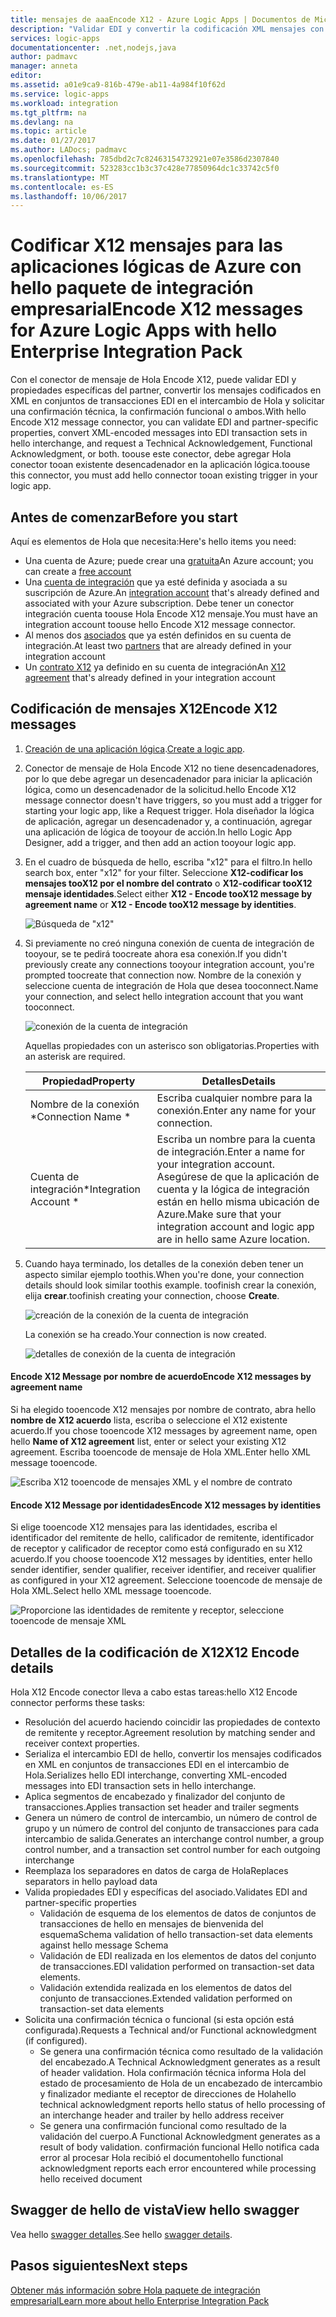 ```yaml
---
title: mensajes de aaaEncode X12 - Azure Logic Apps | Documentos de Microsoft
description: "Validar EDI y convertir la codificación XML mensajes con X12 mensaje codificador Hola paquete de integración empresarial para las aplicaciones lógicas de Azure"
services: logic-apps
documentationcenter: .net,nodejs,java
author: padmavc
manager: anneta
editor: 
ms.assetid: a01e9ca9-816b-479e-ab11-4a984f10f62d
ms.service: logic-apps
ms.workload: integration
ms.tgt_pltfrm: na
ms.devlang: na
ms.topic: article
ms.date: 01/27/2017
ms.author: LADocs; padmavc
ms.openlocfilehash: 785dbd2c7c82463154732921e07e3586d2307840
ms.sourcegitcommit: 523283cc1b3c37c428e77850964dc1c33742c5f0
ms.translationtype: MT
ms.contentlocale: es-ES
ms.lasthandoff: 10/06/2017
---
```

# <a name="encode-x12-messages-for-azure-logic-apps-with-hello-enterprise-integration-pack"></a><span data-ttu-id="d5062-103">Codificar X12 mensajes para las aplicaciones lógicas de Azure con hello paquete de integración empresarial</span><span class="sxs-lookup"><span data-stu-id="d5062-103">Encode X12 messages for Azure Logic Apps with hello Enterprise Integration Pack</span></span>

<span data-ttu-id="d5062-104">Con el conector de mensaje de Hola Encode X12, puede validar EDI y propiedades específicas del partner, convertir los mensajes codificados en XML en conjuntos de transacciones EDI en el intercambio de Hola y solicitar una confirmación técnica, la confirmación funcional o ambos.</span><span class="sxs-lookup"><span data-stu-id="d5062-104">With hello Encode X12 message connector, you can validate EDI and partner-specific properties, convert XML-encoded messages into EDI transaction sets in hello interchange, and request a Technical Acknowledgement, Functional Acknowledgment, or both.</span></span>
<span data-ttu-id="d5062-105">toouse este conector, debe agregar Hola conector tooan existente desencadenador en la aplicación lógica.</span><span class="sxs-lookup"><span data-stu-id="d5062-105">toouse this connector, you must add hello connector tooan existing trigger in your logic app.</span></span>

## <a name="before-you-start"></a><span data-ttu-id="d5062-106">Antes de comenzar</span><span class="sxs-lookup"><span data-stu-id="d5062-106">Before you start</span></span>

<span data-ttu-id="d5062-107">Aquí es elementos de Hola que necesita:</span><span class="sxs-lookup"><span data-stu-id="d5062-107">Here's hello items you need:</span></span>

* <span data-ttu-id="d5062-108">Una cuenta de Azure; puede crear una [gratuita](https://azure.microsoft.com/free)</span><span class="sxs-lookup"><span data-stu-id="d5062-108">An Azure account; you can create a [free account](https://azure.microsoft.com/free)</span></span>
* <span data-ttu-id="d5062-109">Una [cuenta de integración](logic-apps-enterprise-integration-create-integration-account.md) que ya esté definida y asociada a su suscripción de Azure.</span><span class="sxs-lookup"><span data-stu-id="d5062-109">An [integration account](logic-apps-enterprise-integration-create-integration-account.md) that's already defined and associated with your Azure subscription.</span></span> <span data-ttu-id="d5062-110">Debe tener un conector integración cuenta toouse Hola Encode X12 mensaje.</span><span class="sxs-lookup"><span data-stu-id="d5062-110">You must have an integration account toouse hello Encode X12 message connector.</span></span>
* <span data-ttu-id="d5062-111">Al menos dos [asociados](logic-apps-enterprise-integration-partners.md) que ya estén definidos en su cuenta de integración.</span><span class="sxs-lookup"><span data-stu-id="d5062-111">At least two [partners](logic-apps-enterprise-integration-partners.md) that are already defined in your integration account</span></span>
* <span data-ttu-id="d5062-112">Un [contrato X12](logic-apps-enterprise-integration-x12.md) ya definido en su cuenta de integración</span><span class="sxs-lookup"><span data-stu-id="d5062-112">An [X12 agreement](logic-apps-enterprise-integration-x12.md) that's already defined in your integration account</span></span>

## <a name="encode-x12-messages"></a><span data-ttu-id="d5062-113">Codificación de mensajes X12</span><span class="sxs-lookup"><span data-stu-id="d5062-113">Encode X12 messages</span></span>

1. <span data-ttu-id="d5062-114">[Creación de una aplicación lógica](logic-apps-create-a-logic-app.md).</span><span class="sxs-lookup"><span data-stu-id="d5062-114">[Create a logic app](logic-apps-create-a-logic-app.md).</span></span>

2. <span data-ttu-id="d5062-115">Conector de mensaje de Hola Encode X12 no tiene desencadenadores, por lo que debe agregar un desencadenador para iniciar la aplicación lógica, como un desencadenador de la solicitud.</span><span class="sxs-lookup"><span data-stu-id="d5062-115">hello Encode X12 message connector doesn't have triggers, so you must add a trigger for starting your logic app, like a Request trigger.</span></span> <span data-ttu-id="d5062-116">Hola diseñador la lógica de aplicación, agregar un desencadenador y, a continuación, agregar una aplicación de lógica de tooyour de acción.</span><span class="sxs-lookup"><span data-stu-id="d5062-116">In hello Logic App Designer, add a trigger, and then add an action tooyour logic app.</span></span>

3.  <span data-ttu-id="d5062-117">En el cuadro de búsqueda de hello, escriba "x12" para el filtro.</span><span class="sxs-lookup"><span data-stu-id="d5062-117">In hello search box, enter "x12" for your filter.</span></span> <span data-ttu-id="d5062-118">Seleccione **X12-codificar los mensajes tooX12 por el nombre del contrato** o **X12-codificar tooX12 mensaje identidades**.</span><span class="sxs-lookup"><span data-stu-id="d5062-118">Select either **X12 - Encode tooX12 message by agreement name** or **X12 - Encode tooX12 message by identities**.</span></span>
   
    ![Búsqueda de "x12"](./media/logic-apps-enterprise-integration-x12-encode/x12decodeimage1.png) 

3. <span data-ttu-id="d5062-120">Si previamente no creó ninguna conexión de cuenta de integración de tooyour, se te pedirá toocreate ahora esa conexión.</span><span class="sxs-lookup"><span data-stu-id="d5062-120">If you didn't previously create any connections tooyour integration account, you're prompted toocreate that connection now.</span></span> <span data-ttu-id="d5062-121">Nombre de la conexión y seleccione cuenta de integración de Hola que desea tooconnect.</span><span class="sxs-lookup"><span data-stu-id="d5062-121">Name your connection, and select hello integration account that you want tooconnect.</span></span> 
   
    ![conexión de la cuenta de integración](./media/logic-apps-enterprise-integration-x12-encode/x12encodeimage1.png)

    <span data-ttu-id="d5062-123">Aquellas propiedades con un asterisco son obligatorias.</span><span class="sxs-lookup"><span data-stu-id="d5062-123">Properties with an asterisk are required.</span></span>

    | <span data-ttu-id="d5062-124">Propiedad</span><span class="sxs-lookup"><span data-stu-id="d5062-124">Property</span></span> | <span data-ttu-id="d5062-125">Detalles</span><span class="sxs-lookup"><span data-stu-id="d5062-125">Details</span></span> |
    | --- | --- |
    | <span data-ttu-id="d5062-126">Nombre de la conexión *</span><span class="sxs-lookup"><span data-stu-id="d5062-126">Connection Name *</span></span> |<span data-ttu-id="d5062-127">Escriba cualquier nombre para la conexión.</span><span class="sxs-lookup"><span data-stu-id="d5062-127">Enter any name for your connection.</span></span> |
    | <span data-ttu-id="d5062-128">Cuenta de integración*</span><span class="sxs-lookup"><span data-stu-id="d5062-128">Integration Account *</span></span> |<span data-ttu-id="d5062-129">Escriba un nombre para la cuenta de integración.</span><span class="sxs-lookup"><span data-stu-id="d5062-129">Enter a name for your integration account.</span></span> <span data-ttu-id="d5062-130">Asegúrese de que la aplicación de cuenta y la lógica de integración están en hello misma ubicación de Azure.</span><span class="sxs-lookup"><span data-stu-id="d5062-130">Make sure that your integration account and logic app are in hello same Azure location.</span></span> |

5.  <span data-ttu-id="d5062-131">Cuando haya terminado, los detalles de la conexión deben tener un aspecto similar ejemplo toothis.</span><span class="sxs-lookup"><span data-stu-id="d5062-131">When you're done, your connection details should look similar toothis example.</span></span> <span data-ttu-id="d5062-132">toofinish crear la conexión, elija **crear**.</span><span class="sxs-lookup"><span data-stu-id="d5062-132">toofinish creating your connection, choose **Create**.</span></span>

    ![creación de la conexión de la cuenta de integración](./media/logic-apps-enterprise-integration-x12-encode/x12encodeimage2.png)

    <span data-ttu-id="d5062-134">La conexión se ha creado.</span><span class="sxs-lookup"><span data-stu-id="d5062-134">Your connection is now created.</span></span>

    ![detalles de conexión de la cuenta de integración](./media/logic-apps-enterprise-integration-x12-encode/x12encodeimage3.png) 

#### <a name="encode-x12-messages-by-agreement-name"></a><span data-ttu-id="d5062-136">Encode X12 Message por nombre de acuerdo</span><span class="sxs-lookup"><span data-stu-id="d5062-136">Encode X12 messages by agreement name</span></span>

<span data-ttu-id="d5062-137">Si ha elegido tooencode X12 mensajes por nombre de contrato, abra hello **nombre de X12 acuerdo** lista, escriba o seleccione el X12 existente acuerdo.</span><span class="sxs-lookup"><span data-stu-id="d5062-137">If you chose tooencode X12 messages by agreement name, open hello **Name of X12 agreement** list, enter or select your existing X12 agreement.</span></span> <span data-ttu-id="d5062-138">Escriba tooencode de mensaje de Hola XML.</span><span class="sxs-lookup"><span data-stu-id="d5062-138">Enter hello XML message tooencode.</span></span>

![Escriba X12 tooencode de mensajes XML y el nombre de contrato](./media/logic-apps-enterprise-integration-x12-encode/x12encodeimage4.png)

#### <a name="encode-x12-messages-by-identities"></a><span data-ttu-id="d5062-140">Encode X12 Message por identidades</span><span class="sxs-lookup"><span data-stu-id="d5062-140">Encode X12 messages by identities</span></span>

<span data-ttu-id="d5062-141">Si elige tooencode X12 mensajes para las identidades, escriba el identificador del remitente de hello, calificador de remitente, identificador de receptor y calificador de receptor como está configurado en su X12 acuerdo.</span><span class="sxs-lookup"><span data-stu-id="d5062-141">If you choose tooencode X12 messages by identities, enter hello sender identifier, sender qualifier, receiver identifier, and receiver qualifier as configured in your X12 agreement.</span></span> <span data-ttu-id="d5062-142">Seleccione tooencode de mensaje de Hola XML.</span><span class="sxs-lookup"><span data-stu-id="d5062-142">Select hello XML message tooencode.</span></span>
   
![Proporcione las identidades de remitente y receptor, seleccione tooencode de mensaje XML](./media/logic-apps-enterprise-integration-x12-encode/x12encodeimage5.png) 

## <a name="x12-encode-details"></a><span data-ttu-id="d5062-144">Detalles de la codificación de X12</span><span class="sxs-lookup"><span data-stu-id="d5062-144">X12 Encode details</span></span>

<span data-ttu-id="d5062-145">Hola X12 Encode conector lleva a cabo estas tareas:</span><span class="sxs-lookup"><span data-stu-id="d5062-145">hello X12 Encode connector performs these tasks:</span></span>

* <span data-ttu-id="d5062-146">Resolución del acuerdo haciendo coincidir las propiedades de contexto de remitente y receptor.</span><span class="sxs-lookup"><span data-stu-id="d5062-146">Agreement resolution by matching sender and receiver context properties.</span></span>
* <span data-ttu-id="d5062-147">Serializa el intercambio EDI de hello, convertir los mensajes codificados en XML en conjuntos de transacciones EDI en el intercambio de Hola.</span><span class="sxs-lookup"><span data-stu-id="d5062-147">Serializes hello EDI interchange, converting XML-encoded messages into EDI transaction sets in hello interchange.</span></span>
* <span data-ttu-id="d5062-148">Aplica segmentos de encabezado y finalizador del conjunto de transacciones.</span><span class="sxs-lookup"><span data-stu-id="d5062-148">Applies transaction set header and trailer segments</span></span>
* <span data-ttu-id="d5062-149">Genera un número de control de intercambio, un número de control de grupo y un número de control del conjunto de transacciones para cada intercambio de salida.</span><span class="sxs-lookup"><span data-stu-id="d5062-149">Generates an interchange control number, a group control number, and a transaction set control number for each outgoing interchange</span></span>
* <span data-ttu-id="d5062-150">Reemplaza los separadores en datos de carga de Hola</span><span class="sxs-lookup"><span data-stu-id="d5062-150">Replaces separators in hello payload data</span></span>
* <span data-ttu-id="d5062-151">Valida propiedades EDI y específicas del asociado.</span><span class="sxs-lookup"><span data-stu-id="d5062-151">Validates EDI and partner-specific properties</span></span>
  * <span data-ttu-id="d5062-152">Validación de esquema de los elementos de datos de conjuntos de transacciones de hello en mensajes de bienvenida del esquema</span><span class="sxs-lookup"><span data-stu-id="d5062-152">Schema validation of hello transaction-set data elements against hello message Schema</span></span>
  * <span data-ttu-id="d5062-153">Validación de EDI realizada en los elementos de datos del conjunto de transacciones.</span><span class="sxs-lookup"><span data-stu-id="d5062-153">EDI validation performed on transaction-set data elements.</span></span>
  * <span data-ttu-id="d5062-154">Validación extendida realizada en los elementos de datos del conjunto de transacciones.</span><span class="sxs-lookup"><span data-stu-id="d5062-154">Extended validation performed on transaction-set data elements</span></span>
* <span data-ttu-id="d5062-155">Solicita una confirmación técnica o funcional (si esta opción está configurada).</span><span class="sxs-lookup"><span data-stu-id="d5062-155">Requests a Technical and/or Functional acknowledgment (if configured).</span></span>
  * <span data-ttu-id="d5062-156">Se genera una confirmación técnica como resultado de la validación del encabezado.</span><span class="sxs-lookup"><span data-stu-id="d5062-156">A Technical Acknowledgment generates as a result of header validation.</span></span> <span data-ttu-id="d5062-157">Hola confirmación técnica informa Hola del estado de procesamiento de Hola de un encabezado de intercambio y finalizador mediante el receptor de direcciones de Hola</span><span class="sxs-lookup"><span data-stu-id="d5062-157">hello technical acknowledgment reports hello status of hello processing of an interchange header and trailer by hello address receiver</span></span>
  * <span data-ttu-id="d5062-158">Se genera una confirmación funcional como resultado de la validación del cuerpo.</span><span class="sxs-lookup"><span data-stu-id="d5062-158">A Functional Acknowledgment generates as a result of body validation.</span></span> <span data-ttu-id="d5062-159">confirmación funcional Hello notifica cada error al procesar Hola recibió el documento</span><span class="sxs-lookup"><span data-stu-id="d5062-159">hello functional acknowledgment reports each error encountered while processing hello received document</span></span>

## <a name="view-hello-swagger"></a><span data-ttu-id="d5062-160">Swagger de hello de vista</span><span class="sxs-lookup"><span data-stu-id="d5062-160">View hello swagger</span></span>
<span data-ttu-id="d5062-161">Vea hello [swagger detalles](/connectors/x12/).</span><span class="sxs-lookup"><span data-stu-id="d5062-161">See hello [swagger details](/connectors/x12/).</span></span> 

## <a name="next-steps"></a><span data-ttu-id="d5062-162">Pasos siguientes</span><span class="sxs-lookup"><span data-stu-id="d5062-162">Next steps</span></span>
[<span data-ttu-id="d5062-163">Obtener más información sobre Hola paquete de integración empresarial</span><span class="sxs-lookup"><span data-stu-id="d5062-163">Learn more about hello Enterprise Integration Pack</span></span>](logic-apps-enterprise-integration-overview.md "Obtenga más información sobre el paquete de integración empresarial") 

